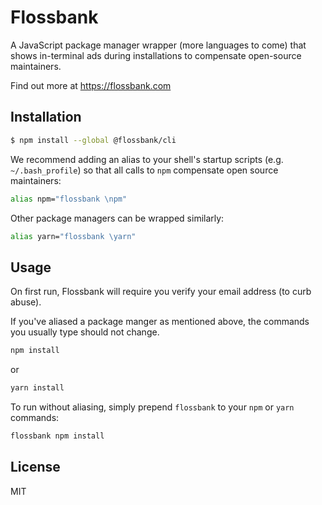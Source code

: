 # Flossbank

A JavaScript package manager wrapper (more languages to come) that shows in-terminal ads during installations to compensate open-source maintainers.

Find out more at https://flossbank.com

## Installation

```bash
$ npm install --global @flossbank/cli
```

We recommend adding an alias to your shell's startup scripts (e.g. `~/.bash_profile`) so that all calls to `npm` compensate open source maintainers:

```bash
alias npm="flossbank \npm"
```

Other package managers can be wrapped similarly:

```bash
alias yarn="flossbank \yarn"
```

## Usage
On first run, Flossbank will require you verify your email address (to curb abuse).

If you've aliased a package manger as mentioned above, the commands you usually type should not change.

```bash
npm install
```

or

```bash
yarn install
```

To run without aliasing, simply prepend `flossbank` to your `npm` or `yarn` commands:

```bash
flossbank npm install
```

## License
MIT